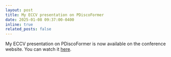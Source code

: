 ```yaml
---
layout: post
title: My ECCV presentation on PDiscoFormer
date: 2025-01-08 09:37:00-0400
inline: true
related_posts: false
---
```


My ECCV presentation on PDiscoFormer is now available on the conference website. You can watch it [here](https://eccv.ecva.net/virtual/2024/oral/125).
